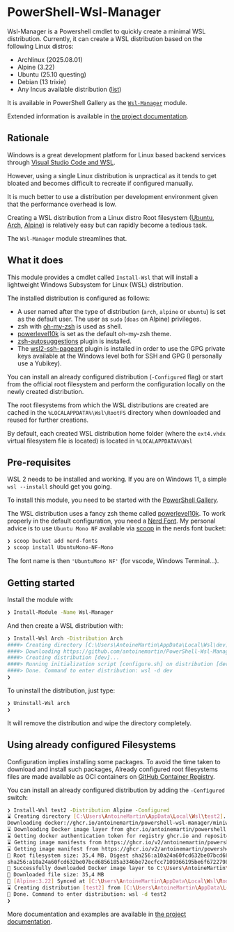 # PowerShell-Wsl-Manager

Wsl-Manager is a Powershell cmdlet to quickly create a minimal WSL distribution.
Currently, it can create a WSL distribution based on the following Linux
distros:

- Archlinux (2025.08.01)
- Alpine (3.22)
- Ubuntu (25.10 questing)
- Debian (13 trixie)
- Any Incus available distribution
  ([list](https://images.linuxcontainers.org/images/))

It is available in PowerShell Gallery as the
[`Wsl-Manager`](https://www.powershellgallery.com/packages/Wsl-Manager) module.

Extended information is available in
[the project documentation](https://mrtn.me/PowerShell-Wsl-Manager/).

## Rationale

Windows is a great development platform for Linux based backend services through
[Visual Studio Code and WSL](https://code.visualstudio.com/docs/remote/wsl).

However, using a single Linux distribution is unpractical as it tends to get
bloated and becomes difficult to recreate if configured manually.

It is much better to use a distribution per development environment given that
the performance overhead is low.

Creating a WSL distribution from a Linux distro Root filesystem
([Ubuntu](https://cloud-images.ubuntu.com/wsl/),
[Arch](https://archive.archlinux.org/iso/2025.08.01/),
[Alpine](https://dl-cdn.alpinelinux.org/alpine/v3.22/releases/x86_64/)) is
relatively easy but can rapidly become a tedious task.

The `Wsl-Manager` module streamlines that.

## What it does

This module provides a cmdlet called `Install-Wsl` that will install a
lightweight Windows Subsystem for Linux (WSL) distribution.

The installed distribution is configured as follows:

- A user named after the type of distribution (`arch`, `alpine` or `ubuntu`) is
  set as the default user. The user as `sudo` (`doas` on Alpine) privileges.
- zsh with [oh-my-zsh](https://ohmyz.sh/) is used as shell.
- [powerlevel10k](https://github.com/romkatv/powerlevel10k) is set as the
  default oh-my-zsh theme.
- [zsh-autosuggestions](https://github.com/zsh-users/zsh-autosuggestions) plugin
  is installed.
- The
  [wsl2-ssh-pageant](https://github.com/antoinemartin/wsl2-ssh-pageant-oh-my-zsh-plugin)
  plugin is installed in order to use the GPG private keys available at the
  Windows level both for SSH and GPG (I personally use a Yubikey).

You can install an already configured distribution (`-Configured` flag) or start
from the official root filesystem and perform the configuration locally on the
newly created distribution.

The root filesystems from which the WSL distributions are created are cached in
the `%LOCALAPPDATA%\Wsl\RootFS` directory when downloaded and reused for further
creations.

By default, each created WSL distribution home folder (where the `ext4.vhdx`
virtual filesystem file is located) is located in `%LOCALAPPDATA%\Wsl`

## Pre-requisites

WSL 2 needs to be installed and working. If you are on Windows 11, a simple
`wsl --install` should get you going.

To install this module, you need to be started with the
[PowerShell Gallery](https://docs.microsoft.com/en-us/powershell/scripting/gallery/getting-started?view=powershell-7.2).

The WSL distribution uses a fancy zsh theme called
[powerlevel10k](https://github.com/romkatv/powerlevel10k). To work properly in
the default configuration, you need a [Nerd Font](https://www.nerdfonts.com/).
My personal advice is to use `Ubuntu Mono NF` available via [scoop](scoop.sh) in
the nerds font bucket:

```bash
❯ scoop bucket add nerd-fonts
❯ scoop install UbuntuMono-NF-Mono
```

The font name is then `'UbuntuMono NF'` (for vscode, Windows Terminal...).

## Getting started

Install the module with:

```bash
❯ Install-Module -Name Wsl-Manager
```

And then create a WSL distribution with:

```bash
❯ Install-Wsl Arch -Distribution Arch
####> Creating directory [C:\Users\AntoineMartin\AppData\Local\Wsl\dev]...
####> Downloading https://github.com/antoinemartin/PowerShell-Wsl-Manager/releases/download/2022.11.01/archlinux.rootfs.tar.gz â†’ C:\Users\AntoineMartin\AppData\Local\Wsl\RootFS\arch.rootfs.tar.gz...
####> Creating distribution [dev]...
####> Running initialization script [configure.sh] on distribution [dev]...
####> Done. Command to enter distribution: wsl -d dev
❯
```

To uninstall the distribution, just type:

```bash
❯ Uninstall-Wsl arch
❯
```

It will remove the distribution and wipe the directory completely.

## Using already configured Filesystems

Configuration implies installing some packages. To avoid the time taken to
download and install such packages, Already configured root filesystems files
are made available as OCI containers on
[GitHub Container Registry](https://github.com/antoinemartin?tab=packages&repo_name=PowerShell-Wsl-Manager).

You can install an already configured distribution by adding the `-Configured`
switch:

```bash
❯ Install-Wsl test2 -Distribution Alpine -Configured
⌛ Creating directory [C:\Users\AntoineMartin\AppData\Local\Wsl\test2]...
Downloading docker://ghcr.io/antoinemartin/powershell-wsl-manager/miniwsl-alpine#latest to C:\Users\AntoineMartin\AppData\Local\Wsl\RootFS\miniwsl.alpine.rootfs.tar.gz with filename miniwsl-alpine
⌛ Downloading Docker image layer from ghcr.io/antoinemartin/powershell-wsl-manager/miniwsl-alpine:latest...
⌛ Getting docker authentication token for registry ghcr.io and repository antoinemartin/powershell-wsl-manager/miniwsl-alpine...
⌛ Getting image manifests from https://ghcr.io/v2/antoinemartin/powershell-wsl-manager/miniwsl-alpine/manifests/latest...
⌛ Getting image manifest from https://ghcr.io/v2/antoinemartin/powershell-wsl-manager/miniwsl-alpine/manifests/sha256:ec906d1cb2f8917135a9d1d03dd2719e2ad09527e8d787434f0012688111920d...
👀 Root filesystem size: 35,4 MB. Digest sha256:a10a24a60fcd632be07bcd6856185a3346be72ecfcc7109366195be6f6722798. Downloading...
sha256:a10a24a60fcd632be07bcd6856185a3346be72ecfcc7109366195be6f6722798 (35,4 MB) [=======================================================================================================================] 100%
🎉 Successfully downloaded Docker image layer to C:\Users\AntoineMartin\AppData\Local\Wsl\RootFS\miniwsl.alpine.rootfs.tar.gz.tmp
👀 Downloaded file size: 35,4 MB
🎉 [Alpine:3.22] Synced at [C:\Users\AntoineMartin\AppData\Local\Wsl\RootFS\miniwsl.alpine.rootfs.tar.gz].
⌛ Creating distribution [test2] from [C:\Users\AntoineMartin\AppData\Local\Wsl\RootFS\miniwsl.alpine.rootfs.tar.gz]...
🎉 Done. Command to enter distribution: wsl -d test2
❯
```

More documentation and examples are available in
[the project documentation](https://mrtn.me/PowerShell-Wsl-Manager/).
